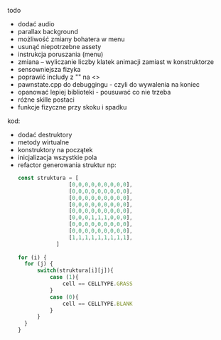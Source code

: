 todo  
- dodać audio  
- parallax background   
- możliwość zmiany bohatera w menu
- usunąć niepotrzebne assety  
- instrukcja poruszania (menu)  
- zmiana – wyliczanie liczby klatek animacji zamiast w konstruktorze
- sensowniejsza fizyka
- poprawić includy z "" na <>
- pawnstate.cpp do debuggingu - czyli do wywalenia na koniec
- opanować lepiej biblioteki - pousuwać co nie trzeba
- różne skille postaci
- funkcje fizyczne przy skoku i spadku


kod:
- dodać destruktory
- metody wirtualne
- konstruktory na początek
- inicjalizacja wszystkie pola
- refactor generowania struktur np:
    ```js
  const struktura = [	
                    [0,0,0,0,0,0,0,0,0],
                    [0,0,0,0,0,0,0,0,0],
                    [0,0,0,0,0,0,0,0,0],
                    [0,0,0,0,0,0,0,0,0],
                    [0,0,0,0,0,0,0,0,0],
                    [0,0,0,1,1,1,0,0,0],
                    [0,0,0,0,0,0,0,0,0],
                    [0,0,0,0,0,0,0,0,0],
                    [1,1,1,1,1,1,1,1,1],
                ]
				
    for (i) {
      for (j) {
          switch(struktura[i][j]){
              case (1){
                  cell == CELLTYPE.GRASS
              }
              case (0){
                  cell == CELLTYPE.BLANK
              }
          }
      }
    }
  ```